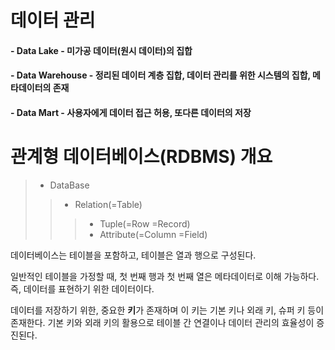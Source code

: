 # 데이터 관리
#### - Data Lake - 미가공 데이터(원시 데이터)의 집합
#### - Data Warehouse - 정리된 데이터 계층 집합, 데이터 관리를 위한 시스템의 집합, 메타데이터의 존재
#### - Data Mart - 사용자에게 데이터 접근 허용, 또다른 데이터의 저장


# 관계형 데이터베이스(RDBMS) 개요
> - DataBase
> > - Relation(=Table)
> > > - Tuple(=Row =Record)
> > > - Attribute(=Column =Field)
 
데이터베이스는 테이블을 포함하고, 테이블은 열과 행으로 구성된다. 

일반적인 테이블을 가정할 때, 첫 번째 행과 첫 번째 열은 메타데이터로 이해 가능하다. 즉, 데이터를 표현하기 위한 데이터이다.

데이터를 저장하기 위한, 중요한 **키**가 존재하며 이 키는 기본 키나 외래 키, 슈퍼 키 등이 존재한다. 기본 키와 외래 키의 활용으로 테이블 간 연결이나 데이터 관리의 효율성이 증진된다. 

